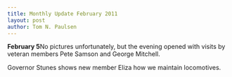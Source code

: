 ```yaml
---
title: Monthly Update February 2011 
layout: post
author: Tom N. Paulsen
---
```




 **February 5**No pictures unfortunately, but the evening opened with visits by veteran members Pete Samson and George Mitchell.    
  
 Governor Stunes shows new member Eliza how we maintain locomotives. 
 
 